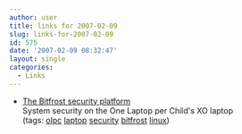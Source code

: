 ```yaml
---
author: user
title: links for 2007-02-09
slug: links-for-2007-02-09
id: 575
date: '2007-02-09 08:32:47'
layout: single
categories:
  - Links
---
```


*   [The Bitfrost security platform](http://dev.laptop.org/git.do?p=security;a=blob;hb=HEAD;f=bitfrost.txt)  
    System security on the One Laptop per Child's XO laptop  
    (tags: [olpc](http://del.icio.us/superpat/olpc) [laptop](http://del.icio.us/superpat/laptop) [security](http://del.icio.us/superpat/security) [bitfrost](http://del.icio.us/superpat/bitfrost) [linux](http://del.icio.us/superpat/linux))  
